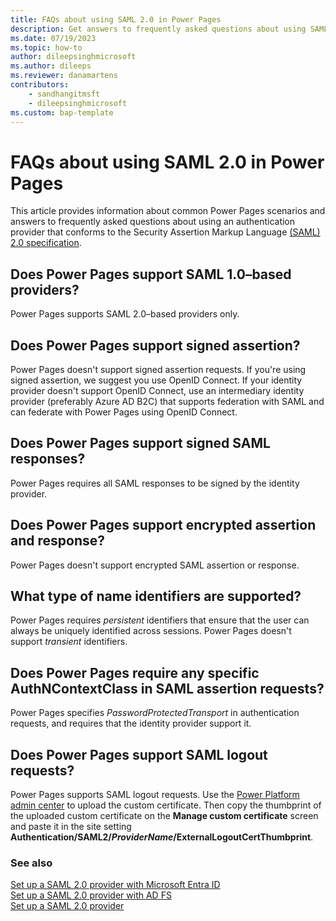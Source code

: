 ```yaml
---
title: FAQs about using SAML 2.0 in Power Pages
description: Get answers to frequently asked questions about using SAML 2.0 providers for authentication on sites you create with Microsoft Power Pages.
ms.date: 07/19/2023
ms.topic: how-to
author: dileepsinghmicrosoft
ms.author: dileeps
ms.reviewer: danamartens
contributors:
    - sandhangitmsft
    - dileepsinghmicrosoft
ms.custom: bap-template
---
```


# FAQs about using SAML 2.0 in Power Pages

This article provides information about common Power Pages scenarios and answers to frequently asked questions about using an authentication provider that conforms to the Security Assertion Markup Language [(SAML) 2.0 specification](https://docs.oasis-open.org/security/saml/Post2.0/sstc-saml-tech-overview-2.0-cd-02.html).

## Does Power Pages support SAML 1.0&ndash;based providers?

Power Pages supports SAML 2.0&ndash;based providers only.

## Does Power Pages support signed assertion?

Power Pages doesn't support signed assertion requests. If you're using signed assertion, we suggest you use OpenID Connect. If your identity provider doesn't support OpenID Connect, use an intermediary identity provider (preferably Azure AD B2C) that supports federation with SAML and can federate with Power Pages using OpenID Connect.

## Does Power Pages support signed SAML responses?

Power Pages requires all SAML responses to be signed by the identity provider.

## Does Power Pages support encrypted assertion and response?

Power Pages doesn't support encrypted SAML assertion or response.

## What type of name identifiers are supported?

Power Pages requires *persistent* identifiers that ensure that the user can always be uniquely identified across sessions. Power Pages doesn't support *transient* identifiers.

## Does Power Pages require any specific AuthNContextClass in SAML assertion requests?

Power Pages specifies *PasswordProtectedTransport* in authentication requests, and requires that the identity provider support it.

## Does Power Pages support SAML logout requests?

Power Pages supports SAML logout requests. Use the [Power Platform admin center](../../admin/admin-overview.md) to upload the custom certificate. Then copy the thumbprint of the uploaded custom certificate on the **Manage custom certificate** screen and paste it in the site setting **Authentication/SAML2/*ProviderName*/ExternalLogoutCertThumbprint**.

### See also

[Set up a SAML 2.0 provider with Microsoft Entra ID](saml2-settings-azure-ad.md)  
[Set up a SAML 2.0 provider with AD FS](saml2-settings.md)  
[Set up a SAML 2.0 provider](saml2-provider.md)